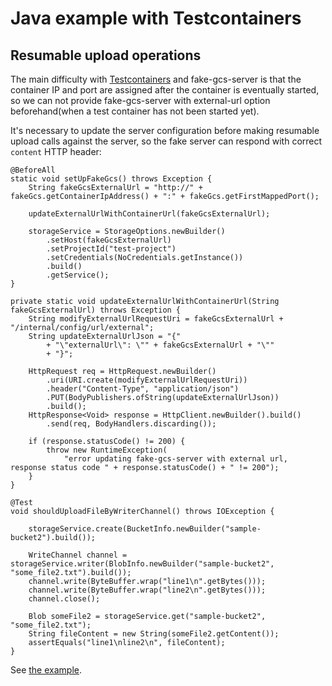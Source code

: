 # Java example with Testcontainers

## Resumable upload operations

The main difficulty with [Testcontainers](https://www.testcontainers.org/) and fake-gcs-server is that the container IP and port are
assigned after the container is eventually started, so we can not provide fake-gcs-server with external-url option beforehand(when a test
container has not been started yet).

It's necessary to update the server configuration before making resumable upload calls against the server, so the fake server can respond
with correct `content` HTTP header:

    @BeforeAll
    static void setUpFakeGcs() throws Exception {
        String fakeGcsExternalUrl = "http://" + fakeGcs.getContainerIpAddress() + ":" + fakeGcs.getFirstMappedPort();

        updateExternalUrlWithContainerUrl(fakeGcsExternalUrl);

        storageService = StorageOptions.newBuilder()
            .setHost(fakeGcsExternalUrl)
            .setProjectId("test-project")
            .setCredentials(NoCredentials.getInstance())
            .build()
            .getService();
    }

    private static void updateExternalUrlWithContainerUrl(String fakeGcsExternalUrl) throws Exception {
        String modifyExternalUrlRequestUri = fakeGcsExternalUrl + "/internal/config/url/external";
        String updateExternalUrlJson = "{"
            + "\"externalUrl\": \"" + fakeGcsExternalUrl + "\""
            + "}";

        HttpRequest req = HttpRequest.newBuilder()
            .uri(URI.create(modifyExternalUrlRequestUri))
            .header("Content-Type", "application/json")
            .PUT(BodyPublishers.ofString(updateExternalUrlJson))
            .build();
        HttpResponse<Void> response = HttpClient.newBuilder().build()
            .send(req, BodyHandlers.discarding());

        if (response.statusCode() != 200) {
            throw new RuntimeException(
                "error updating fake-gcs-server with external url, response status code " + response.statusCode() + " != 200");
        }
    }

    @Test
    void shouldUploadFileByWriterChannel() throws IOException {

        storageService.create(BucketInfo.newBuilder("sample-bucket2").build());

        WriteChannel channel = storageService.writer(BlobInfo.newBuilder("sample-bucket2", "some_file2.txt").build());
        channel.write(ByteBuffer.wrap("line1\n".getBytes()));
        channel.write(ByteBuffer.wrap("line2\n".getBytes()));
        channel.close();

        Blob someFile2 = storageService.get("sample-bucket2", "some_file2.txt");
        String fileContent = new String(someFile2.getContent());
        assertEquals("line1\nline2\n", fileContent);
    }

See [the example](/src/test/java/com/fsouza/fakegcsserver/java/examples/FakeGcsServerTest.java).

